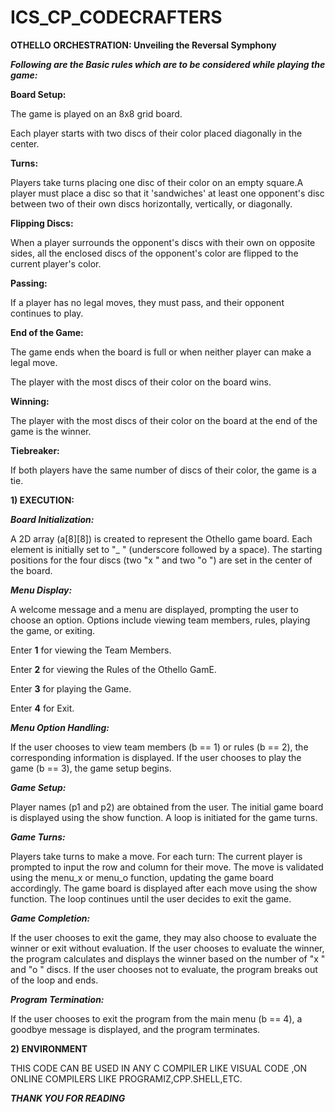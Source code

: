 # ICS_CP_CODECRAFTERS

**OTHELLO ORCHESTRATION:  Unveiling the Reversal Symphony**

***Following are the Basic rules which are to be considered while playing the game:***

**Board Setup:**

The game is played on an 8x8 grid board.

Each player starts with two discs of their color placed diagonally in the center.

**Turns:**

Players take turns placing one disc of their color on an empty square.A player must place a disc so that it 'sandwiches' at least one opponent's disc between two of their own discs horizontally, vertically, or diagonally.

**Flipping Discs:**

When a player surrounds the opponent's discs with their own on opposite sides, all the enclosed discs of the opponent's color are flipped to the current player's color.

**Passing:**

If a player has no legal moves, they must pass, and their opponent continues to play.

**End of the Game:**

The game ends when the board is full or when neither player can make a legal move.

The player with the most discs of their color on the board wins.

**Winning:**

The player with the most discs of their color on the board at the end of the game is the winner.

**Tiebreaker:**

If both players have the same number of discs of their color, the game is a tie.

**1) EXECUTION:**

***Board Initialization:***

A 2D array (a[8][8]) is created to represent the Othello game board. Each element is initially set to "_ " (underscore followed by a space).
The starting positions for the four discs (two "x " and two "o ") are set in the center of the board.

***Menu Display:***

A welcome message and a menu are displayed, prompting the user to choose an option.
Options include viewing team members, rules, playing the game, or exiting.

Enter **1** for viewing the Team Members.

Enter **2** for viewing the Rules of the Othello GamE.

Enter **3** for playing the Game.

Enter **4** for Exit.

***Menu Option Handling:***

If the user chooses to view team members (b == 1) or rules (b == 2), the corresponding information is displayed.
If the user chooses to play the game (b == 3), the game setup begins.

***Game Setup:***

Player names (p1 and p2) are obtained from the user.
The initial game board is displayed using the show function.
A loop is initiated for the game turns.

***Game Turns:***

Players take turns to make a move. For each turn:
The current player is prompted to input the row and column for their move.
The move is validated using the menu_x or menu_o function, updating the game board accordingly.
The game board is displayed after each move using the show function.
The loop continues until the user decides to exit the game.

***Game Completion:***

If the user chooses to exit the game, they may also choose to evaluate the winner or exit without evaluation.
If the user chooses to evaluate the winner, the program calculates and displays the winner based on the number of "x " and "o " discs.
If the user chooses not to evaluate, the program breaks out of the loop and ends.

***Program Termination:***

If the user chooses to exit the program from the main menu (b == 4), a goodbye message is displayed, and the program terminates.

**2) ENVIRONMENT**

THIS CODE CAN BE USED IN ANY C COMPILER LIKE VISUAL CODE ,ON ONLINE COMPILERS LIKE PROGRAMIZ,CPP.SHELL,ETC.

  ***THANK YOU FOR READING***
